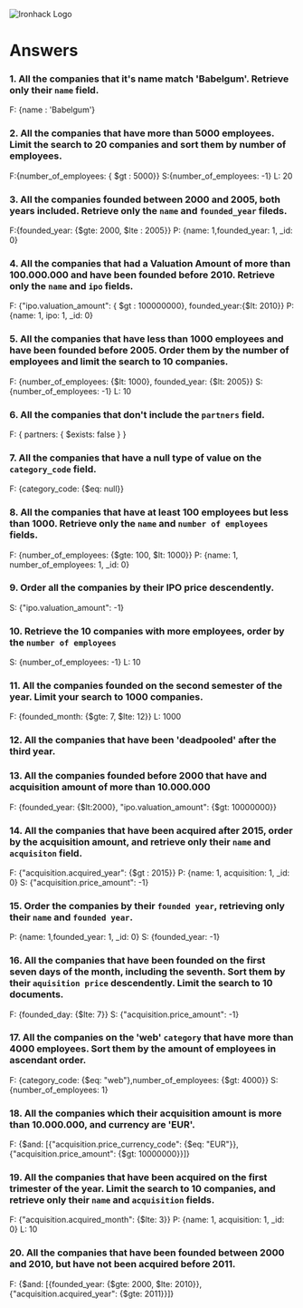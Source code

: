![Ironhack Logo](https://i.imgur.com/1QgrNNw.png)

# Answers

### 1. All the companies that it's name match 'Babelgum'. Retrieve only their `name` field.

F: {name : 'Babelgum'}

### 2. All the companies that have more than 5000 employees. Limit the search to 20 companies and sort them by **number of employees**.

F:{number_of_employees: { $gt : 5000}}
S:{number_of_employees: -1}
L: 20

### 3. All the companies founded between 2000 and 2005, both years included. Retrieve only the `name` and `founded_year` fileds.

F:{founded_year: {$gte: 2000, $lte : 2005}}
P: {name: 1,founded_year: 1, _id: 0}

### 4. All the companies that had a Valuation Amount of more than 100.000.000 and have been founded before 2010. Retrieve only the `name` and `ipo` fields.

F: {"ipo.valuation_amount": { $gt : 100000000}, founded_year:{$lt: 2010}}
P: {name: 1, ipo: 1, _id: 0}

### 5. All the companies that have less than 1000 employees and have been founded before 2005. Order them by the number of employees and limit the search to 10 companies.

F: {number_of_employees: {$lt: 1000}, founded_year: {$lt: 2005}}
S: {number_of_employees: -1}
L: 10

### 6. All the companies that don't include the `partners` field.

F: { partners: { $exists: false } }

### 7. All the companies that have a null type of value on the `category_code` field.

F: {category_code: {$eq: null}}

### 8. All the companies that have at least 100 employees but less than 1000. Retrieve only the `name` and `number of employees` fields.

F: {number_of_employees: {$gte: 100, $lt: 1000}}
P: {name: 1, number_of_employees: 1, _id: 0}

### 9. Order all the companies by their IPO price descendently.

S: {"ipo.valuation_amount": -1}

### 10. Retrieve the 10 companies with more employees, order by the `number of employees`

S: {number_of_employees: -1} 
L: 10

### 11. All the companies founded on the second semester of the year. Limit your search to 1000 companies.

F: {founded_month: {$gte: 7, $lte: 12}} 
L: 1000

### 12. All the companies that have been 'deadpooled' after the third year.

<!-- Your Code Goes Here -->

### 13. All the companies founded before 2000 that have and acquisition amount of more than 10.000.000

F: {founded_year: {$lt:2000}, "ipo.valuation_amount": {$gt: 10000000}}

### 14. All the companies that have been acquired after 2015, order by the acquisition amount, and retrieve only their `name` and `acquisiton` field.

F: {"acquisition.acquired_year": {$gt : 2015}} 
P: {name: 1, acquisition: 1, _id: 0} 
S: {"acquisition.price_amount": -1}

### 15. Order the companies by their `founded year`, retrieving only their `name` and `founded year`.

P: {name: 1,founded_year: 1, _id: 0} 
S: {founded_year: -1}

### 16. All the companies that have been founded on the first seven days of the month, including the seventh. Sort them by their `aquisition price` descendently. Limit the search to 10 documents.

F: {founded_day: {$lte: 7}} 
S: {"acquisition.price_amount": -1}

### 17. All the companies on the 'web' `category` that have more than 4000 employees. Sort them by the amount of employees in ascendant order.

F: {category_code: {$eq: "web"},number_of_employees: {$gt: 4000}} 
S: {number_of_employees: 1}

### 18. All the companies which their acquisition amount is more than 10.000.000, and currency are 'EUR'.

F: {$and: [{"acquisition.price_currency_code": {$eq: "EUR"}},{"acquisition.price_amount": {$gt: 10000000}}]}

### 19. All the companies that have been acquired on the first trimester of the year. Limit the search to 10 companies, and retrieve only their `name` and `acquisition` fields.

F: {"acquisition.acquired_month": {$lte: 3}} 
P: {name: 1, acquisition: 1, _id: 0} 
L: 10

### 20. All the companies that have been founded between 2000 and 2010, but have not been acquired before 2011.

F: {$and: [{founded_year: {$gte: 2000, $lte: 2010}},{"acquisition.acquired_year": {$gte: 2011}}]}
